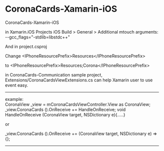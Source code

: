 CoronaCards-Xamarin-iOS
=======================

CoronaCards-Xamarin-iOS

in Xamarin.iOS Projects
iOS Build > General > Additional mtouch arguments:
--gcc_flags="-stdlib=libstdc++"

And in project.csproj 

Change
\<IPhoneResourcePrefix>Resources\</IPhoneResourcePrefix> 

to \<IPhoneResourcePrefix>Resources;Corona\</IPhoneResourcePrefix>

in CoronaCards-Communication sample project, Extensions/CoronaCardsViewExtensions.cs can help Xamarin user to use event easy.

----------------------------------------------------------------------------------------
example:
<br>
CoronaView _view = mCoronaCardsViewController.View as CoronaView;
_view.CoronaCards ().OnReceive += HandleOnReceive;
void HandleOnReceive (CoronaView target, NSDictionary e){.....}
 
or 
 
_view.CoronaCards ().OnReceive += (CoronaView target, NSDictionary e) => {};

----------------------------------------------------------------------------------------

